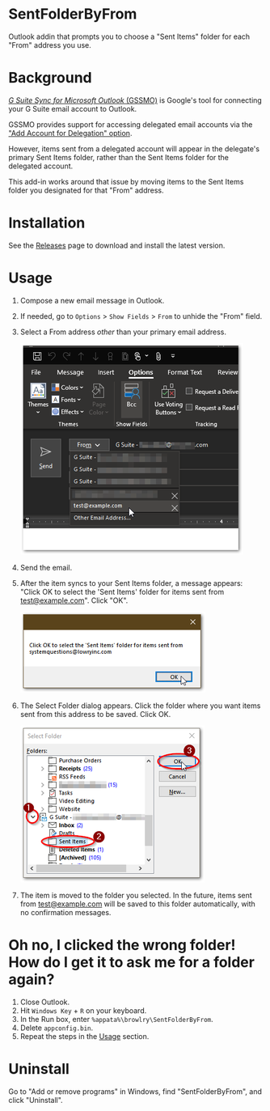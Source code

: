 # SentFolderByFrom
Outlook addin that prompts you to choose a "Sent Items" folder for each "From" address you use.

# Background
[*G Suite Sync for Microsoft Outlook* (GSSMO)](https://support.google.com/a/users/answer/153866?hl=en) is Google's tool for connecting your G Suite email account to Outlook.

GSSMO provides support for accessing delegated email accounts via the ["Add Account for Delegation" option](https://support.google.com/a/users/answer/170961?hl=en).

However, items sent from a delegated account will appear in the delegate's primary Sent Items folder, rather than the Sent Items folder for the delegated account.

This add-in works around that issue by moving items to the Sent Items folder you designated for that "From" address.

# Installation
See the [Releases](https://github.com/browlry/SentFolderByFrom/releases) page to download and install the latest version.

# Usage
1. Compose a new email message in Outlook.
1. If needed, go to `Options` > `Show Fields` > `From` to unhide the "From" field.
1. Select a From address *other* than your primary email address.
    
    ![Screenshot of From drop-down in Outlook](https://github.com/browlry/SentFolderByFrom/blob/master/Screenshots/OutlookSelectFromAddress.png)
    
1. Send the email.
1. After the item syncs to your Sent Items folder, a message appears: "Click OK to select the 'Sent Items' folder for items sent from test@example.com". Click "OK".
    
    ![Screenshot of confirmation message](https://github.com/browlry/SentFolderByFrom/blob/master/Screenshots/SentFolderByFromConfirmation.png)
    
1. The Select Folder dialog appears. Click the folder where you want items sent from this address to be saved. Click OK.

    ![Screen shot of Outlook's Select Folder dialog](https://github.com/browlry/SentFolderByFrom/blob/master/Screenshots/OutlookSelectFolderDialog.png)
    
1. The item is moved to the folder you selected. In the future, items sent from test@example.com will be saved to this folder automatically, with no confirmation messages.

# Oh no, I clicked the wrong folder! How do I get it to ask me for a folder again?
1. Close Outlook.
1. Hit `Windows Key` + `R` on your keyboard.
1. In the Run box, enter `%appata%\browlry\SentFolderByFrom`.
1. Delete `appconfig.bin`.
1. Repeat the steps in the [Usage](#Usage) section.

# Uninstall
Go to "Add or remove programs" in Windows, find "SentFolderByFrom", and click "Uninstall".
